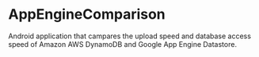 # AppEngineComparison
Android application that campares the upload speed and database access speed of Amazon AWS DynamoDB and Google App Engine Datastore.
